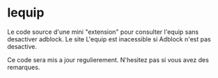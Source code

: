 # lequip

Le code source d'une mini "extension" pour consulter l'equip sans desactiver adblock.
Le site L'equip est inacessible si Adblock n'est pas desactive. 

Ce code sera mis a jour regulierement. N'hesitez pas si vous avez des remarques.
